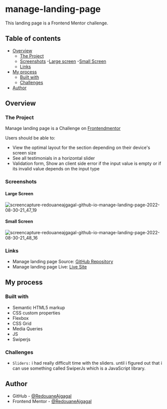 # manage-landing-page

This landing page is a Frontend Mentor challenge.

## Table of contents

- [Overview](#overview)
  - [The Project](#the-project)
  - [Screenshots](#screenshots)
    -[Large screen](#large-screen)
    -[Small Screen](#small-screen)
  - [Links](#links)
- [My process](#my-process)
  - [Built with](#built-with)
  - [Challenges](#challenges)
- [Author](#author)

## Overview

### The Project

Manage landing page is a Challenge on [Frontendmentor](https://www.frontendmentor.io/challenges/manage-landing-page-SLXqC6P5)

Users should be able to:

- View the optimal layout for the section depending on their device's screen size
- See all testimonials in a horizontal slider
- Validation form, Show an client side error if the input value is empty or if its invalid value depends on the input type

### Screenshots

#### Large Screen

![screencapture-redouaneajgagal-github-io-manage-landing-page-2022-08-30-21_47_19](https://user-images.githubusercontent.com/98456832/187529594-c1a91b6a-fa2e-44ac-a679-a4afeef13682.png)


#### Small Screen

![screencapture-redouaneajgagal-github-io-manage-landing-page-2022-08-30-21_48_16](https://user-images.githubusercontent.com/98456832/187529725-be9042c5-da4e-4296-a236-64b295cca410.png)


### Links

- Manage landing page Source: [GitHub Repository](https://github.com/RedouaneAjgagal/manage-landing-page)
- Manage landing page Live: [Live Site](https://redouaneajgagal.github.io/manage-landing-page/)

## My process

### Built with

- Semantic HTML5 markup
- CSS custom properties
- Flexbox
- CSS Grid
- Media Queries
- JS
- Swiperjs

### Challenges

- `Sliders:` i had really difficult time with the sliders. until i figured out that i can use something called SwiperJs which is a JavaScript library.

## Author

- GitHub - [@RedouaneAjgagal](https://github.com/RedouaneAjgagal)
- Frontend Mentor - [@RedouaneAjgagal](https://www.frontendmentor.io/profile/RedouaneAjgagal)
